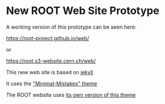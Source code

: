 # New ROOT Web Site Prototype

A working version of this prototype can be seen here:

  https://root-project.github.io/web/

or

  https://root.s3-website.cern.ch/web/

This new web site is based on [jekyll](https://jekyllrb.com/)

It uses the ["Minimal-Mistakes" theme](https://mmistakes.github.io/minimal-mistakes/)

The ROOT website uses [its own version of this theme](https://github.com/root-project/minimal-mistakes)

